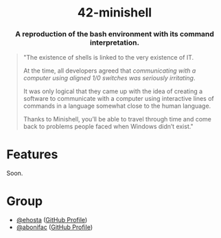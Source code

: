 <h1 align="center">42-minishell</h1>

<h3 align="center">A reproduction of the bash environment with its command interpretation.</h3>

> "The existence of shells is linked to the very existence of IT.
> 
> At the time, all developers agreed that *communicating with a computer using aligned 1/0 switches was seriously irritating*.
> 
> It was only logical that they came up with the idea of creating a software to communicate with a computer using interactive lines of commands in a language somewhat close to the human language.
> 
> Thanks to Minishell, you’ll be able to travel through time and come back to problems people faced when Windows didn’t exist."

# Features

Soon.

# Group

- [@ehosta](https://profile.intra.42.fr/users/ehosta) ([GitHub Profile](https://github.com/panda2742))
- [@abonifac](https://profile.intra.42.fr/users/abonifac) ([GitHub Profile](https://github.com/AlexBonifacio))